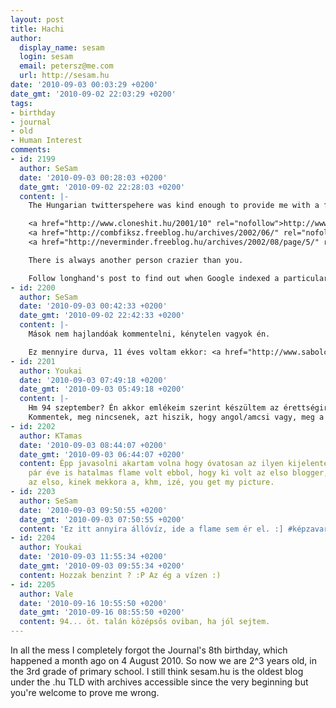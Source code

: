 ```yaml
---
layout: post
title: Hachi
author:
  display_name: sesam
  login: sesam
  email: petersz@me.com
  url: http://sesam.hu
date: '2010-09-03 00:03:29 +0200'
date_gmt: '2010-09-02 22:03:29 +0200'
tags:
- birthday
- journal
- old
- Human Interest
comments:
- id: 2199
  author: SeSam
  date: '2010-09-03 00:28:03 +0200'
  date_gmt: '2010-09-02 22:28:03 +0200'
  content: |-
    The Hungarian twitterspehere was kind enough to provide me with a few links that precede my archives:

    <a href="http://www.cloneshit.hu/2001/10" rel="nofollow">http://www.cloneshit.hu/2001/10</a>
    <a href="http://combfiksz.freeblog.hu/archives/2002/06/" rel="nofollow">http://combfiksz.freeblog.hu/archives/2002/06/</a>
    <a href="http://neverminder.freeblog.hu/archives/2002/08/page/5/" rel="nofollow">http://neverminder.freeblog.hu/archives/2002/08/page/5/</a>

    There is always another person crazier than you.

    Follow longhand's post to find out when Google indexed a particular site for the first time: <a href="http://longhand.hu/google-cikkek/mikor-indexelt-a-google.php" rel="nofollow">http://longhand.hu/google-cikkek/mikor-indexelt-a-google.php</a>
- id: 2200
  author: SeSam
  date: '2010-09-03 00:42:33 +0200'
  date_gmt: '2010-09-02 22:42:33 +0200'
  content: |-
    Mások nem hajlandóak kommentelni, kénytelen vagyok én.

    Ez mennyire durva, 11 éves voltam ekkor: <a href="http://www.sabolc.com/blog/?m=199409" rel="nofollow">http://www.sabolc.com/blog/?m=199409</a> És te?
- id: 2201
  author: Youkai
  date: '2010-09-03 07:49:18 +0200'
  date_gmt: '2010-09-03 05:49:18 +0200'
  content: |-
    Hm 94 szeptember? Én akkor emlékeim szerint készültem az érettségire...
    Kommentek, meg nincsenek, azt hiszik, hogy angol/amcsi vagy, meg a blog.hu visz mindent....
- id: 2202
  author: KTamas
  date: '2010-09-03 08:44:07 +0200'
  date_gmt: '2010-09-03 06:44:07 +0200'
  content: Épp javasolni akartam volna hogy óvatosan az ilyen kijelentésekkel, mert
    pár éve is hatalmas flame volt ebbol, hogy ki volt az elso blogger, kinek volt
    az elso, kinek mekkora a, khm, izé, you get my picture.
- id: 2203
  author: SeSam
  date: '2010-09-03 09:50:55 +0200'
  date_gmt: '2010-09-03 07:50:55 +0200'
  content: 'Ez itt annyira állóvíz, ide a flame sem ér el. :] #képzavar'
- id: 2204
  author: Youkai
  date: '2010-09-03 11:55:34 +0200'
  date_gmt: '2010-09-03 09:55:34 +0200'
  content: Hozzak benzint ? :P Az ég a vízen :)
- id: 2205
  author: Vale
  date: '2010-09-16 10:55:50 +0200'
  date_gmt: '2010-09-16 08:55:50 +0200'
  content: 94... öt. talán középsős oviban, ha jól sejtem.
---
```


In all the mess I completely forgot the Journal's 8th birthday, which happened a month ago on 4 August 2010. So now we are 2^3 years old, in the 3rd grade of primary school. I still think sesam.hu is the oldest blog under the .hu TLD with archives accessible since the very beginning but you're welcome to prove me wrong.
